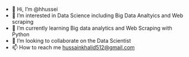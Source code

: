 - 👋 Hi, I’m @hhussei 
- 👀 I’m interested in Data Science including Big Data Analtyics and Web scraping
- 🌱 I’m currently learning  Big data analytics and Web Scraping with Python
- 💞️ I’m looking to collaborate on the Data Scientist
- 📫 How to reach me hussainkhalid512@gmail.com

